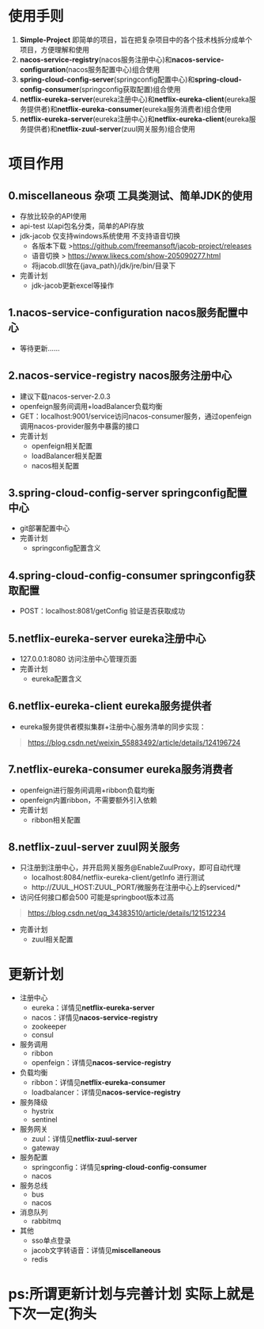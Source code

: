 # 使用手则

1. **Simple-Project** 即简单的项目，旨在把复杂项目中的各个技术栈拆分成单个项目，方便理解和使用
2. **nacos-service-registry**(nacos服务注册中心)和**nacos-service-configuration**(nacos服务配置中心)组合使用
3. **spring-cloud-config-server**(springconfig配置中心)和**spring-cloud-config-consumer**(springconfig获取配置)组合使用
4. **netflix-eureka-server**(eureka注册中心)和**netflix-eureka-client**(eureka服务提供者)和**netflix-eureka-consumer**(eureka服务消费者)组合使用
5. **netflix-eureka-server**(eureka注册中心)和**netflix-eureka-client**(eureka服务提供者)和**netflix-zuul-server**(zuul网关服务)组合使用

# 项目作用

## 0.miscellaneous 杂项 工具类测试、简单JDK的使用
+ 存放比较杂的API使用
+ api-test 以api包名分类，简单的API存放
+ jdk-jacob 仅支持windows系统使用 不支持语音切换
	+ 各版本下载 >https://github.com/freemansoft/jacob-project/releases
	+ 语音切换 > https://www.likecs.com/show-205090277.html
	+ 将jacob.dll放在{java_path}/jdk/jre/bin/目录下
+ 完善计划
	+ jdk-jacob更新excel等操作

## 1.nacos-service-configuration nacos服务配置中心
+ 等待更新……

## 2.nacos-service-registry nacos服务注册中心
+ 建议下载nacos-server-2.0.3
+ openfeign服务间调用+loadBalancer负载均衡
+ GET：localhost:9001/service访问nacos-consumer服务，通过openfeign调用nacos-provider服务中暴露的接口
+ 完善计划
	+ openfeign相关配置
	+ loadBalancer相关配置
	+ nacos相关配置

## 3.spring-cloud-config-server springconfig配置中心
+ git部署配置中心
+ 完善计划
	+ springconfig配置含义

## 4.spring-cloud-config-consumer springconfig获取配置
+ POST：localhost:8081/getConfig 验证是否获取成功

## 5.netflix-eureka-server eureka注册中心
+ 127.0.0.1:8080 访问注册中心管理页面
+ 完善计划
	+ eureka配置含义

## 6.netflix-eureka-client eureka服务提供者
+ eureka服务提供者模拟集群+注册中心服务清单的同步实现：
> https://blog.csdn.net/weixin_55883492/article/details/124196724

## 7.netflix-eureka-consumer eureka服务消费者
+ openfeign进行服务间调用+ribbon负载均衡
+ openfeign内置ribbon，不需要额外引入依赖
+ 完善计划
	+ ribbon相关配置
	
## 8.netflix-zuul-server zuul网关服务
+ 只注册到注册中心，并开启网关服务@EnableZuulProxy，即可自动代理
	+ localhost:8084/netflix-eureka-client/getInfo 进行测试
	+ http://ZUUL_HOST:ZUUL_PORT/微服务在注册中心上的serviced/*
+ 访问任何接口都会500 可能是springboot版本过高
>https://blog.csdn.net/qq_34383510/article/details/121512234
+ 完善计划
	+ zuul相关配置
	
# 更新计划
+ 注册中心
	+ eureka：详情见**netflix-eureka-server**
	+ nacos：详情见**nacos-service-registry**
	+ zookeeper
	+ consul
+ 服务调用  
	+ ribbon
	+ openfeign：详情见**nacos-service-registry**
+ 负载均衡
	+ ribbon：详情见**netflix-eureka-consumer**
	+ loadbalancer：详情见**nacos-service-registry**
+ 服务降级
	+ hystrix
	+ sentinel
+ 服务网关
	+ zuul：详情见**netflix-zuul-server**
	+ gateway
+ 服务配置
	+ springconfig：详情见**spring-cloud-config-consumer**
	+ nacos
+ 服务总线
	+ bus
	+ nacos
+ 消息队列
	+ rabbitmq
+ 其他
	+ sso单点登录
	+ jacob文字转语音：详情见**miscellaneous**
	+ redis
	
# ps:所谓更新计划与完善计划 实际上就是下次一定(狗头